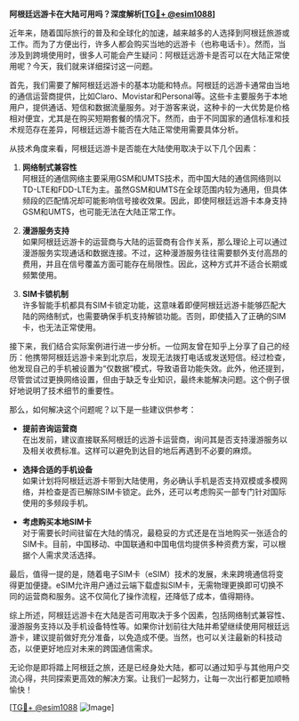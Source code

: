 **阿根廷远游卡在大陆可用吗？深度解析[[TG💪+ @esim1088](https://t.me/s/esim1088)]**

近年来，随着国际旅行的普及和全球化的加速，越来越多的人选择到阿根廷旅游或工作。而为了方便出行，许多人都会购买当地的远游卡（也称电话卡）。然而，当涉及到跨境使用时，很多人可能会产生疑问：阿根廷远游卡是否可以在大陆正常使用呢？今天，我们就来详细探讨这一问题。

首先，我们需要了解阿根廷远游卡的基本功能和特点。阿根廷的远游卡通常由当地的通信运营商提供，比如Claro、Movistar和Personal等。这些卡主要服务于本地用户，提供通话、短信和数据流量服务。对于游客来说，这种卡的一大优势是价格相对便宜，尤其是在购买短期套餐的情况下。然而，由于不同国家的通信标准和技术规范存在差异，阿根廷远游卡能否在大陆正常使用需要具体分析。

从技术角度来看，阿根廷远游卡是否能在大陆使用取决于以下几个因素：

1. **网络制式兼容性**  
   阿根廷的通信网络主要采用GSM和UMTS技术，而中国大陆的通信网络则以TD-LTE和FDD-LTE为主。虽然GSM和UMTS在全球范围内较为通用，但具体频段的匹配情况却可能影响信号接收效果。因此，即使阿根廷远游卡本身支持GSM和UMTS，也可能无法在大陆正常工作。

2. **漫游服务支持**  
   如果阿根廷远游卡的运营商与大陆的运营商有合作关系，那么理论上可以通过漫游服务实现通话和数据连接。不过，这种漫游服务往往需要额外支付高昂的费用，并且在信号覆盖方面可能存在局限性。因此，这种方式并不适合长期或频繁使用。

3. **SIM卡锁机制**  
   许多智能手机都具有SIM卡锁定功能，这意味着即便阿根廷远游卡能够匹配大陆的网络制式，也需要确保手机支持解锁功能。否则，即使插入了正确的SIM卡，也无法正常使用。

接下来，我们结合实际案例进行进一步分析。一位网友曾在知乎上分享了自己的经历：他携带阿根廷远游卡来到北京后，发现无法拨打电话或发送短信。经过检查，他发现自己的手机被设置为“仅数据”模式，导致语音功能失效。此外，他还提到，尽管尝试过更换网络设置，但由于缺乏专业知识，最终未能解决问题。这个例子很好地说明了技术细节的重要性。

那么，如何解决这个问题呢？以下是一些建议供参考：

- **提前咨询运营商**  
  在出发前，建议直接联系阿根廷的远游卡运营商，询问其是否支持漫游服务以及相关收费标准。这样可以避免到达目的地后再遇到不必要的麻烦。

- **选择合适的手机设备**  
  如果计划将阿根廷远游卡带到大陆使用，务必确认手机是否支持双模或多模网络，并检查是否已解除SIM卡锁定。此外，还可以考虑购买一部专门针对国际使用的多频段手机。

- **考虑购买本地SIM卡**  
  对于需要长时间驻留在大陆的情况，最稳妥的方式还是在当地购买一张适合的SIM卡。目前，中国移动、中国联通和中国电信均提供多种资费方案，可以根据个人需求灵活选择。

最后，值得一提的是，随着电子SIM卡（eSIM）技术的发展，未来跨境通信将变得更加便捷。eSIM允许用户通过云端下载虚拟SIM卡，无需物理更换即可切换不同的运营商和服务。这不仅简化了操作流程，还降低了成本，值得期待。

综上所述，阿根廷远游卡在大陆是否可用取决于多个因素，包括网络制式兼容性、漫游服务支持以及手机设备特性等。如果你计划前往大陆并希望继续使用阿根廷远游卡，建议提前做好充分准备，以免造成不便。当然，也可以关注最新的科技动态，以便更好地应对未来的跨国通信需求。

无论你是即将踏上阿根廷之旅，还是已经身处大陆，都可以通过知乎与其他用户交流心得，共同探索更高效的解决方案。让我们一起努力，让每一次出行都更加顺畅愉快！

[[TG💪+ @esim1088](https://t.me/s/esim1088) ![Image](https://i.postimg.cc/4NQfJmqS/Snipaste-2025-05-13-00-14-12.png)]